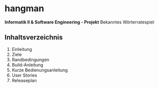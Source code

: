 # hangman
**Informatik II & Software Engineering - Projekt**
Bekanntes Wörterratespiel


## Inhaltsverzeichnis

1. Einleitung 
2. Ziele
3. Randbedingungen
4. Build-Anleitung
5. Kurze Bedienungsanleitung
6. User Stories
7. Releaseplan
